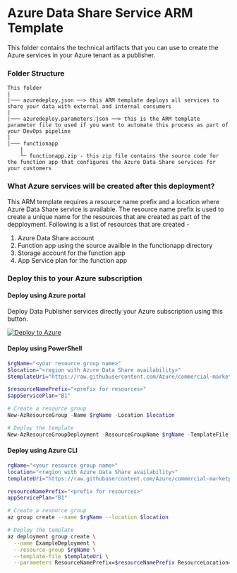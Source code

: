 # Azure Data Share Service ARM Template

This folder contains the technical artifacts that you can use to create the Azure services in your Azure tenant as a publisher.

### Folder Structure
```
This folder
|
|─── azuredeploy.json ──> this ARM template deploys all services to share your data with external and internal consumers 
|
|─── azuredeploy.parameters.json ──> this is the ARM template parameter file to used if you want to automate this process as part of your DevOps pipeline
|
|─── functionapp
    |
    └─ functionapp.zip - this zip file contains the source code for the function app that configures the Azure Data Share services for your customers
```

### What Azure services will be created after this deployment?

This ARM template requires a resource name prefix and a location where Azure Data Share service is available. The resource name prefix is used to create a unique name for the resources that are created as part of the depployment. Following is a list of resources that are created -

1. Azure Data Share account
2. Function app using the source availble in the functionapp directory
3. Storage account for the function app
4. App Service plan for the function app

### Deploy this to your Azure subscription

#### Deploy using Azure portal

Deploy Data Publisher services directly your Azure subscription using this button.

[![Deploy to Azure](https://azuredeploy.net/deploybutton.png)](https://portal.azure.com/#create/Microsoft.Template/uri/https%3A%2F%2Fraw.githubusercontent.com%2FAzure%2Fcommercial-marketplace-data-offers%2Fmain%2Finstall%2Fpublisher-azure%2Fazuredeploy.json)

#### Deploy using PowerShell

```powershell
$rgName="<your resource group name>"
$location="<region with Azure Data Share availability>"
$templateUri="https://raw.githubusercontent.com/Azure/commercial-marketplace-data-offers/main/install/publisher-azure/azuredeploy.json"

$resourceNamePrefix="<prefix for resources>"
$appServicePlan="B1"

# Create a resource group
New-AzResourceGroup -Name $rgName -Location $location

# Deploy the template
New-AzResourceGroupDeployment -ResourceGroupName $rgName -TemplateFile $templateUri -ResourceNamePrefix $resourceNamePrefix -ResourceLocation $location -AppServicePlan $appServicePlan
```

#### Deploy using Azure CLI

```bash
rgName="<your resource group name>"
location="<region with Azure Data Share availability>"
templateUri="https://raw.githubusercontent.com/Azure/commercial-marketplace-data-offers/main/install/publisher-azure/azuredeploy.json"

resourceNamePrefix="<prefix for resources>"
appServicePlan="B1"

# Create a resource group
az group create --name $rgName --location $location

# Deploy the template
az deployment group create \
  --name ExampleDeployment \
  --resource-group $rgName \
  --template-file $templateUri \
  --parameters ResourceNamePrefix=$resourceNamePrefix ResourceLocation=$location AppServicePlan=$appServicePlan
```

